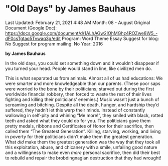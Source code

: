 # "Old Days" by James Bauhaus

Last Updated: February 21, 2021 4:48 AM
Month: 08 - August
Original Document (Google Doc): https://docs.google.com/document/d/1ALhAGw2IOhMGhz4ROZwe8W5_-dF0csTgtao5Tvwaq3g/edit
Program: Word Theme Essay
Suggest for blog: No
Suggest for program mailing: No
Year: 2016

**by James Bauhaus**

In the old days, you could set something down and it wouldn’t disappear if you turned your head. People would stand in line, like civilized men do.

This is what separated us from animals. Almost all of us had educations: We were smarter and more knowledgeable than our parents. (These poor saps were worried to the bone by their politicians; starved out during the first worldwide financial robbery, then forced to waste the rest of their lives fighting and killing their politicians’ enemies.) Music wasn’t just a bunch of screaming and bitching. Despite all the death, hunger, and hardship they’d suffered, they hadn’t let this warp their minds. Instead of constantly wallowing in self-pity and whining “Me more!”, they smiled with black, rotted teeth and asked what they could do for you. The politicians gave them pretty medals, ribbons and Certificates of Honor for their sacrifice, then called them “The Greatest Generation”. Killing, starving, working, and living in poverty for their politicians didn’t make them the greatest generation. What *did* make them the greatest generation was the way that they took all this exploitation, abuse, and chicanery with a smile, unfailing good nature and a willingness to make even *more* personal sacrifice, then did their best to rebuild and repair the brobdingnagian destruction that they had wrought!